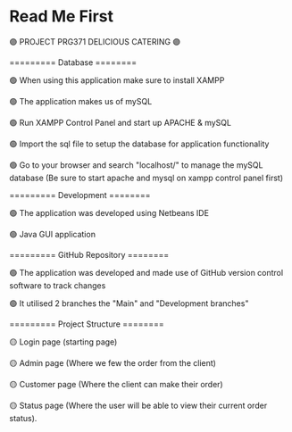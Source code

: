 # Read Me First

🟣 PROJECT PRG371 DELICIOUS CATERING 🟣

=========  Database  ========

🟢 When using this application make sure to install XAMPP

🟢 The application makes us of mySQL

🟢 Run XAMPP Control Panel and start up APACHE & mySQL

🟢 Import the sql file to setup the database for application functionality

🟢 Go to your browser and search "localhost/" to manage the mySQL database (Be sure to start apache and mysql on xampp control panel first)

=========  Development  ========

🟢 The application was developed using Netbeans IDE

🟢 Java GUI application

=========  GitHub Repository  ========

🟢 The application was developed and made use of GitHub version control software to track changes

🟢 It utilised 2 branches the "Main" and "Development branches"

=========  Project Structure  ========

🟡 Login page (starting page)

🟡 Admin page (Where we few the order from the client)

🟡 Customer page (Where the client can make their order)

🟡 Status page (Where the user will be able to view their current order status).

